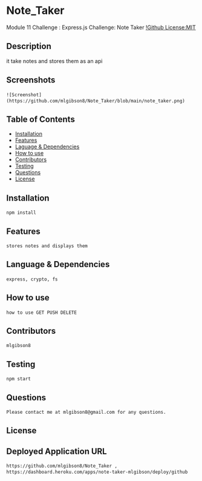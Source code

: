 # Note_Taker
Module 11 Challenge : Express.js Challenge: Note Taker
  [!Github License:MIT](https://img.shields.io/badge/License-MIT-yellow.svg)
## Description
  it take notes and stores them as an api
## Screenshots
    ![Screenshot](https://github.com/mlgibson8/Note_Taker/blob/main/note_taker.png)
## Table of Contents
* [Installation](#installation)
* [Features](#features)
* [Laguage & Dependencies](#language)
* [How to use](#howtouse)
* [Contributors](#contributors)
* [Testing](#testing)
* [Questions](#questions)
* [License](#license)
## Installation
    npm install
## Features
    stores notes and displays them
## Language & Dependencies
    express, crypto, fs
## How to use
    how to use GET PUSH DELETE
## Contributors
    mlgibson8
## Testing
    npm start
## Questions
    Please contact me at mlgibson8@gmail.com for any questions.
## License
    
## Deployed Application URL
    https://github.com/mlgibson8/Note_Taker , https://dashboard.heroku.com/apps/note-taker-mlgibson/deploy/github


